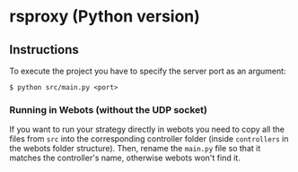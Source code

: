 # rsproxy (Python version)

## Instructions

To execute the project you have to specify the server port as an argument:

    $ python src/main.py <port>

### Running in Webots (without the UDP socket)

If you want to run your strategy directly in webots you need to copy all the files from `src` into the corresponding controller folder (inside `controllers` in the webots folder structure). Then, rename the `main.py` file so that it matches the controller's name, otherwise webots won't find it.
